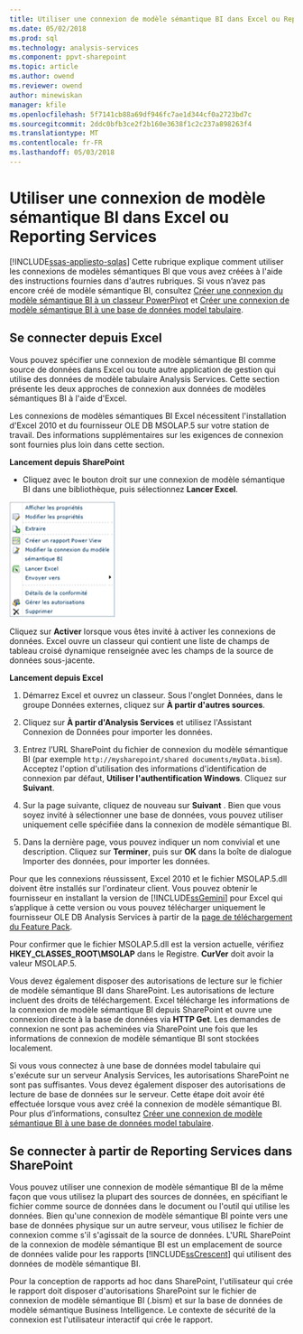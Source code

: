 ```yaml
---
title: Utiliser une connexion de modèle sémantique BI dans Excel ou Reporting Services | Documents Microsoft
ms.date: 05/02/2018
ms.prod: sql
ms.technology: analysis-services
ms.component: ppvt-sharepoint
ms.topic: article
ms.author: owend
ms.reviewer: owend
author: minewiskan
manager: kfile
ms.openlocfilehash: 5f7141cb88a69df946fc7ae1d344cf0a2723bd7c
ms.sourcegitcommit: 2ddc0bfb3ce2f2b160e3638f1c2c237a898263f4
ms.translationtype: MT
ms.contentlocale: fr-FR
ms.lasthandoff: 05/03/2018
---
```

# <a name="use-a-bi-semantic-model-connection-in-excel-or-reporting-services"></a>Utiliser une connexion de modèle sémantique BI dans Excel ou Reporting Services
[!INCLUDE[ssas-appliesto-sqlas](../../includes/ssas-appliesto-sqlas.md)]
  Cette rubrique explique comment utiliser les connexions de modèles sémantiques BI que vous avez créées à l'aide des instructions fournies dans d'autres rubriques. Si vous n’avez pas encore créé de modèle sémantique BI, consultez [Créer une connexion du modèle sémantique BI à un classeur PowerPivot](../../analysis-services/power-pivot-sharepoint/create-a-bi-semantic-model-connection-to-a-power-pivot-workbook.md) et [Créer une connexion de modèle sémantique BI à une base de données model tabulaire](../../analysis-services/power-pivot-sharepoint/create-a-bi-semantic-model-connection-to-a-tabular-model-database.md).  
  
##  <a name="bkmk_connect"></a> Se connecter depuis Excel  
 Vous pouvez spécifier une connexion de modèle sémantique BI comme source de données dans Excel ou toute autre application de gestion qui utilise des données de modèle tabulaire Analysis Services. Cette section présente les deux approches de connexion aux données de modèles sémantiques BI à l'aide d'Excel.  
  
 Les connexions de modèles sémantiques BI Excel nécessitent l'installation d'Excel 2010 et du fournisseur OLE DB MSOLAP.5 sur votre station de travail. Des informations supplémentaires sur les exigences de connexion sont fournies plus loin dans cette section.  
  
 **Lancement depuis SharePoint**  
  
-   Cliquez avec le bouton droit sur une connexion de modèle sémantique BI dans une bibliothèque, puis sélectionnez **Lancer Excel**.  
  
 ![Commande de lancement rapide de capture d’écran de BISM](../../analysis-services/power-pivot-sharepoint/media/ssas-bism-quicklaunch.gif "commande de lancement rapide de capture d’écran de BISM")  
  
 Cliquez sur **Activer** lorsque vous êtes invité à activer les connexions de données. Excel ouvre un classeur qui contient une liste de champs de tableau croisé dynamique renseignée avec les champs de la source de données sous-jacente.  
  
 **Lancement depuis Excel**  
  
1.  Démarrez Excel et ouvrez un classeur. Sous l'onglet Données, dans le groupe Données externes, cliquez sur **À partir d'autres sources**.  
  
2.  Cliquez sur **À partir d'Analysis Services** et utilisez l'Assistant Connexion de Données pour importer les données.  
  
3.  Entrez l’URL SharePoint du fichier de connexion du modèle sémantique BI (par exemple `http://mysharepoint/shared documents/myData.bism`). Acceptez l'option d'utilisation des informations d'identification de connexion par défaut, **Utiliser l'authentification Windows**. Cliquez sur **Suivant**.  
  
4.  Sur la page suivante, cliquez de nouveau sur **Suivant** . Bien que vous soyez invité à sélectionner une base de données, vous pouvez utiliser uniquement celle spécifiée dans la connexion de modèle sémantique BI.  
  
5.  Dans la dernière page, vous pouvez indiquer un nom convivial et une description. Cliquez sur **Terminer**, puis sur **OK** dans la boîte de dialogue Importer des données, pour importer les données.  
  
 Pour que les connexions réussissent, Excel 2010 et le fichier MSOLAP.5.dll doivent être installés sur l'ordinateur client. Vous pouvez obtenir le fournisseur en installant la version de [!INCLUDE[ssGemini](../../includes/ssgemini-md.md)] pour Excel qui s’applique à cette version ou vous pouvez télécharger uniquement le fournisseur OLE DB Analysis Services à partir de la [page de téléchargement du Feature Pack](http://go.microsoft.com/fwlink/?linkid=214066).  
  
 Pour confirmer que le fichier MSOLAP.5.dll est la version actuelle, vérifiez **HKEY_CLASSES_ROOT\MSOLAP** dans le Registre. **CurVer** doit avoir la valeur MSOLAP.5.  
  
 Vous devez également disposer des autorisations de lecture sur le fichier de modèle sémantique BI dans SharePoint. Les autorisations de lecture incluent des droits de téléchargement. Excel télécharge les informations de la connexion de modèle sémantique BI depuis SharePoint et ouvre une connexion directe à la base de données via **HTTP Get**. Les demandes de connexion ne sont pas acheminées via SharePoint une fois que les informations de connexion de modèle sémantique BI sont stockées localement.  
  
 Si vous vous connectez à une base de données model tabulaire qui s'exécute sur un serveur Analysis Services, les autorisations SharePoint ne sont pas suffisantes. Vous devez également disposer des autorisations de lecture de base de données sur le serveur. Cette étape doit avoir été effectuée lorsque vous avez créé la connexion de modèle sémantique BI. Pour plus d’informations, consultez [Créer une connexion de modèle sémantique BI à une base de données model tabulaire](../../analysis-services/power-pivot-sharepoint/create-a-bi-semantic-model-connection-to-a-tabular-model-database.md).  
  
##  <a name="bkmk_use"></a> Se connecter à partir de Reporting Services dans SharePoint  
 Vous pouvez utiliser une connexion de modèle sémantique BI de la même façon que vous utilisez la plupart des sources de données, en spécifiant le fichier comme source de données dans le document ou l'outil qui utilise les données. Bien qu'une connexion de modèle sémantique BI pointe vers une base de données physique sur un autre serveur, vous utilisez le fichier de connexion comme s'il s'agissait de la source de données. L'URL SharePoint de la connexion de modèle sémantique BI est un emplacement de source de données valide pour les rapports [!INCLUDE[ssCrescent](../../includes/sscrescent-md.md)] qui utilisent des données de modèle sémantique BI.  
  
 Pour la conception de rapports ad hoc dans SharePoint, l'utilisateur qui crée le rapport doit disposer d'autorisations SharePoint sur le fichier de connexion de modèle sémantique BI (.bism) et sur la base de données de modèle sémantique Business Intelligence. Le contexte de sécurité de la connexion est l'utilisateur interactif qui crée le rapport.  
  
  
